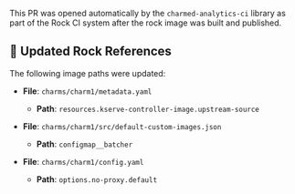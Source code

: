 This PR was opened automatically by the `charmed-analytics-ci` library as part of the Rock CI system after the rock image was built and published.

## 🔧 Updated Rock References

The following image paths were updated:


- **File**: `charms/charm1/metadata.yaml`
  - **Path**: `resources.kserve-controller-image.upstream-source`

- **File**: `charms/charm1/src/default-custom-images.json`
  - **Path**: `configmap__batcher`

- **File**: `charms/charm1/config.yaml`
  - **Path**: `options.no-proxy.default`
